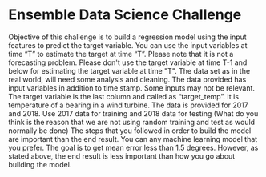 # Ensemble Data Science Challenge

Objective of this challenge is to build a regression model using the input features to predict the target variable. You can use the input variables at time “T” to estimate the target at time “T”. Please note that it is not a forecasting problem. Please don't use the target variable at time T-1 and below for estimating the target variable at time "T". The data set as in the real world, will need some analysis and cleaning.
The data provided has input variables in addition to time stamp. Some inputs may not be relevant. The target variable is the last column and called as “target_temp”. It is temperature of a bearing in a wind turbine. The data is provided for 2017 and 2018. Use 2017 data for training and 2018 data for testing (What do you think is the reason that we are not using random training and test as would normally be done)
The steps that you followed in order to build the model are important than the end result. You can any machine learning model that you prefer. The goal is to get mean error less than 1.5 degrees. However, as stated above, the end result is less important than how you go about building the model.

